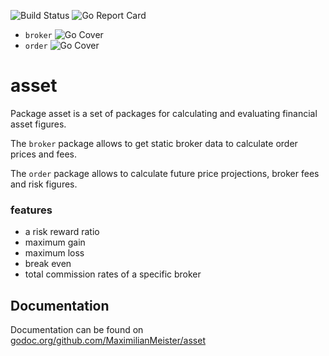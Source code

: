 ![Build Status](https://travis-ci.org/MaximilianMeister/asset.png?branch=master) ![Go Report Card](http://goreportcard.com/badge/MaximilianMeister/asset)

* `broker` ![Go Cover](https://gocover.io/_badge/github.com/MaximilianMeister/asset/broker)
* `order` ![Go Cover](https://gocover.io/_badge/github.com/MaximilianMeister/asset/order)

# asset

Package asset is a set of packages for calculating and evaluating financial asset figures.

The `broker` package allows to get static broker data to calculate order prices and fees.

The `order` package allows to calculate future price projections, broker fees and risk figures.

### features

* a risk reward ratio
* maximum gain
* maximum loss
* break even
* total commission rates of a specific broker

## Documentation

Documentation can be found on [godoc.org/github.com/MaximilianMeister/asset](https://godoc.org/github.com/MaximilianMeister/asset)
